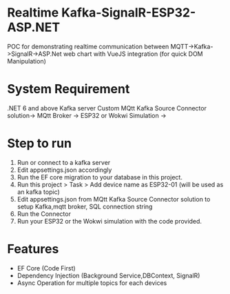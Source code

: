 # Realtime Kafka-SignalR-ESP32-ASP.NET
POC for demonstrating realtime communication between MQTT->Kafka->SignalR->ASP.Net web chart with VueJS integration (for quick DOM Manipulation)

# System Requirement
.NET 6 and above
Kafka server 
Custom MQtt Kafka Source Connector solution-> 
MQtt Broker -> 
ESP32 or Wokwi Simulation ->

# Step to run
1) Run or connect to a kafka server 
2) Edit appsettings.json accordingly
3) Run the EF core migration to your database in this project.
4) Run this project > Task > Add device name as ESP32-01 (will be used as an kafka topic)
5) Edit appsettings.json from MQtt Kafka Source Connector solution to  setup Kafka,mqtt broker, SQL connection string
6) Run the Connector
7) Run your ESP32 or the Wokwi simulation with the code provided.

# Features
* EF Core (Code First)
* Dependency Injection (Background Service,DBContext, SignalR)
* Async Operation for multiple topics for each devices
